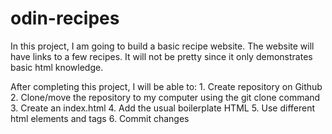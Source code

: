 # odin-recipes
In this project, I am going to build a basic recipe website. The website will have links to a few recipes. It will not be pretty since it only demonstrates basic html knowledge. 

After completing this project, I will be able to:
    1. Create repository on Github
    2. Clone/move the repository to my computer using the git clone command
    3. Create an index.html
    4. Add the usual boilerplate HTML
    5. Use different html elements and tags
    6. Commit changes
